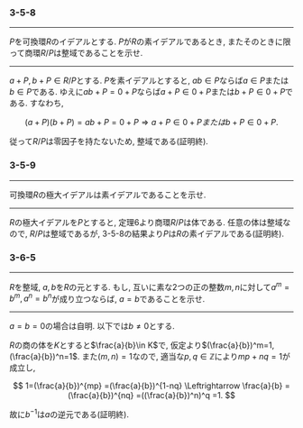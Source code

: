 ### 3-5-8
***
$P$を可換環$R$のイデアルとする. $P$が$R$の素イデアルであるとき, またそのときに限って商環$R/P$は整域であることを示せ.
***
$a+P,b+P \in R/P$とする. $P$を素イデアルとすると, $ab \in P$ならば$a \in P$または$b \in P$である. ゆえに$ab+P = 0+P$ならば$a+P \in 0+P$または$b+P \in 0+P$である. すなわち, 

$$
    (a+P)(b+P)=ab+P=0+P \Rightarrow a+P\in 0+ Pまたはb+P\in 0+P.
$$

従って$R/P$は零因子を持たないため, 整域である(証明終).

### 3-5-9
***
可換環$R$の極大イデアルは素イデアルであることを示せ.
***

$R$の極大イデアルを$P$とすると, 定理6より商環$R/P$は体である. 任意の体は整域なので, $R/P$は整域であるが, 3-5-8の結果より$P$は$R$の素イデアルである(証明終).


### 3-6-5
***
$R$を整域, $a,b$を$R$の元とする. もし, 互いに素な2つの正の整数$m,n$に対して$a^m=b^m, a^n=b^n$が成り立つならば, $a=b$であることを示せ.
***

$a=b=0$の場合は自明. 以下では$b\neq 0$とする.

$R$の商の体を$K$とすると$\frac{a}{b}\in K$で, 仮定より$(\frac{a}{b})^m=1, (\frac{a}{b})^n=1$. また$(m,n)=1$なので, 適当な$p,q\in \mathbb{Z}$により$mp+nq=1$が成立し,

$$
    1=(\frac{a}{b})^{mp}
     =(\frac{a}{b})^{1-nq}
    \Leftrightarrow
    \frac{a}{b}
     =(\frac{a}{b})^{nq}
     =((\frac{a}{b})^n)^q
     =1.
$$

故に$b^{-1}$は$a$の逆元である(証明終).


